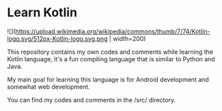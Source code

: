 # Learn Kotlin

![](https://upload.wikimedia.org/wikipedia/commons/thumb/7/74/Kotlin-logo.svg/512px-Kotlin-logo.svg.png | width=200)


This repository contains my own codes and comments while learning the Kotlin language, it's a fun compiling language that is similar to Python and Java.

My main goal for learning this language is for Android development and somewhat web development.

You can find my codes and comments in the /src/ directory.
